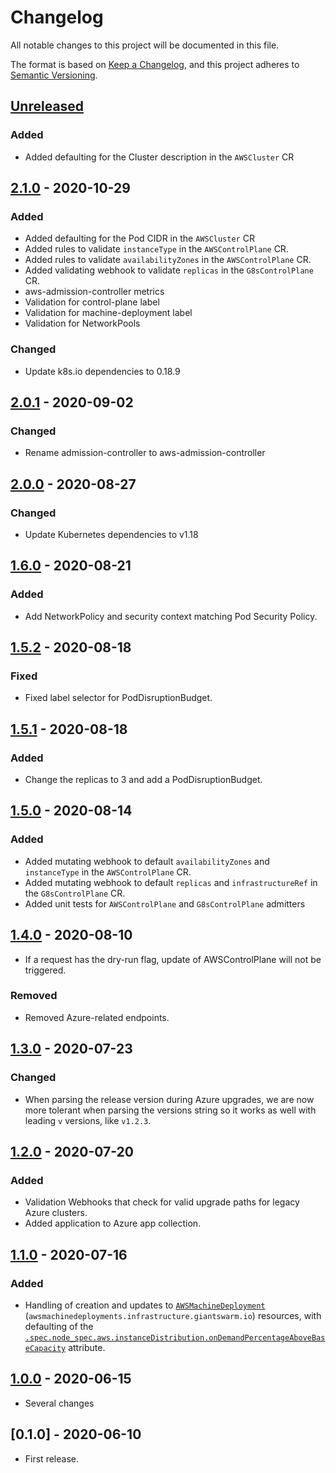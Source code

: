 # Changelog

All notable changes to this project will be documented in this file.

The format is based on [Keep a Changelog](https://keepachangelog.com/en/1.0.0/),
and this project adheres to [Semantic Versioning](https://semver.org/spec/v2.0.0.html).

## [Unreleased]

### Added

- Added defaulting for the Cluster description in the `AWSCluster` CR

## [2.1.0] - 2020-10-29

### Added

- Added defaulting for the Pod CIDR in the `AWSCluster` CR
- Added rules to validate `instanceType` in the `AWSControlPlane` CR.
- Added rules to validate `availabilityZones` in the `AWSControlPlane` CR.
- Added validating webhook to validate `replicas` in the `G8sControlPlane` CR.
- aws-admission-controller metrics
- Validation for control-plane label
- Validation for machine-deployment label
- Validation for NetworkPools

### Changed

- Update k8s.io dependencies to 0.18.9

## [2.0.1] - 2020-09-02

### Changed

- Rename admission-controller to aws-admission-controller

## [2.0.0] - 2020-08-27

### Changed

- Update Kubernetes dependencies to v1.18

## [1.6.0] - 2020-08-21

### Added

- Add NetworkPolicy and security context matching Pod Security Policy.

## [1.5.2] - 2020-08-18

### Fixed

- Fixed label selector for PodDisruptionBudget.

## [1.5.1] - 2020-08-18

### Added

- Change the replicas to 3 and add a PodDisruptionBudget.

## [1.5.0] - 2020-08-14

### Added
- Added mutating webhook to default `availabilityZones` and `instanceType` in the `AWSControlPlane` CR.
- Added mutating webhook to default `replicas` and `infrastructureRef` in the `G8sControlPlane` CR.
- Added unit tests for `AWSControlPlane` and `G8sControlPlane` admitters

## [1.4.0] - 2020-08-10

- If a request has the dry-run flag, update of AWSControlPlane will not be triggered.

### Removed

- Removed Azure-related endpoints.

## [1.3.0] - 2020-07-23

### Changed

- When parsing the release version during Azure upgrades, we are now more tolerant when parsing the versions string so it works as well with leading `v` versions, like `v1.2.3`.

## [1.2.0] - 2020-07-20

### Added

- Validation Webhooks that check for valid upgrade paths for legacy Azure clusters.
- Added application to Azure app collection.

## [1.1.0] - 2020-07-16

### Added

- Handling of creation and updates to [`AWSMachineDeployment`](https://docs.giantswarm.io/reference/cp-k8s-api/awsmachinedeployments.infrastructure.giantswarm.io) (`awsmachinedeployments.infrastructure.giantswarm.io`) resources, with defaulting of the [`.spec.node_spec.aws.instanceDistribution.onDemandPercentageAboveBaseCapacity`](https://docs.giantswarm.io/reference/cp-k8s-api/awsmachinedeployments.infrastructure.giantswarm.io/#v1alpha2-.spec.provider.instanceDistribution.onDemandPercentageAboveBaseCapacity) attribute.

## [1.0.0] - 2020-06-15

- Several changes

## [0.1.0] - 2020-06-10

- First release.

[Unreleased]: https://github.com/giantswarm/aws-admission-controller/compare/v2.1.0...HEAD
[2.1.0]: https://github.com/giantswarm/aws-admission-controller/compare/v2.0.1...v2.1.0
[2.0.1]: https://github.com/giantswarm/aws-admission-controller/compare/v2.0.0...v2.0.1
[2.0.0]: https://github.com/giantswarm/aws-admission-controller/compare/v1.6.0...v2.0.0
[1.6.0]: https://github.com/giantswarm/aws-admission-controller/compare/v1.5.2...v1.6.0
[1.5.2]: https://github.com/giantswarm/aws-admission-controller/compare/v1.5.1...v1.5.2
[1.5.1]: https://github.com/giantswarm/aws-admission-controller/compare/v1.5.0...v1.5.1
[1.5.0]: https://github.com/giantswarm/aws-admission-controller/compare/v1.4.0...v1.5.0
[1.4.0]: https://github.com/giantswarm/aws-admission-controller/compare/v1.3.0...v1.4.0
[1.3.0]: https://github.com/giantswarm/aws-admission-controller/compare/v1.2.0...v1.3.0
[1.2.0]: https://github.com/giantswarm/aws-admission-controller/compare/v1.1.0...v1.2.0
[1.1.0]: https://github.com/giantswarm/aws-admission-controller/compare/v1.0.0...v1.1.0
[1.0.0]: https://github.com/giantswarm/aws-admission-controller/compare/v1.0.0...v0.0.1
[0.0.1]: https://github.com/giantswarm/aws-admission-controller/releases/tag/v0.0.1
